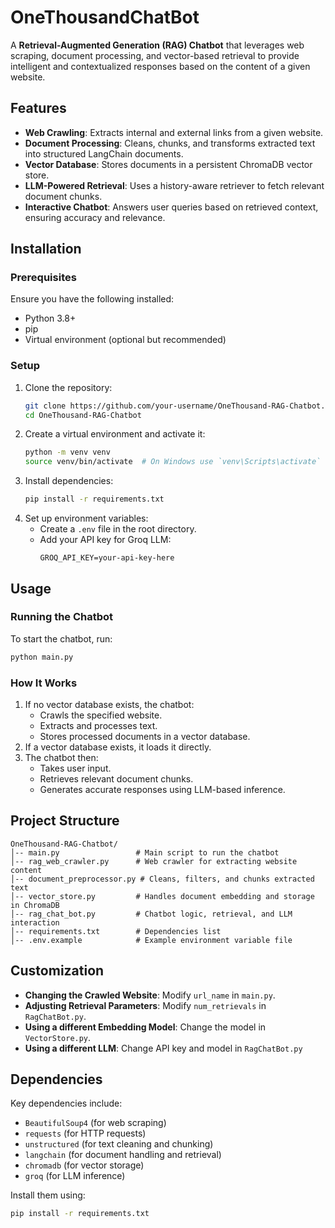 # OneThousandChatBot

A **Retrieval-Augmented Generation (RAG) Chatbot** that leverages web scraping, document processing, and vector-based retrieval to provide intelligent and contextualized responses based on the content of a given website.

## Features
- **Web Crawling**: Extracts internal and external links from a given website.
- **Document Processing**: Cleans, chunks, and transforms extracted text into structured LangChain documents.
- **Vector Database**: Stores documents in a persistent ChromaDB vector store.
- **LLM-Powered Retrieval**: Uses a history-aware retriever to fetch relevant document chunks.
- **Interactive Chatbot**: Answers user queries based on retrieved context, ensuring accuracy and relevance.

## Installation
### Prerequisites
Ensure you have the following installed:
- Python 3.8+
- pip
- Virtual environment (optional but recommended)

### Setup
1. Clone the repository:
   ```bash
   git clone https://github.com/your-username/OneThousand-RAG-Chatbot.git
   cd OneThousand-RAG-Chatbot
   ```
2. Create a virtual environment and activate it:
   ```bash
   python -m venv venv
   source venv/bin/activate  # On Windows use `venv\Scripts\activate`
   ```
3. Install dependencies:
   ```bash
   pip install -r requirements.txt
   ```
4. Set up environment variables:
   - Create a `.env` file in the root directory.
   - Add your API key for Groq LLM:
     ```env
     GROQ_API_KEY=your-api-key-here
     ```

## Usage
### Running the Chatbot
To start the chatbot, run:
```bash
python main.py
```

### How It Works
1. If no vector database exists, the chatbot:
   - Crawls the specified website.
   - Extracts and processes text.
   - Stores processed documents in a vector database.
2. If a vector database exists, it loads it directly.
3. The chatbot then:
   - Takes user input.
   - Retrieves relevant document chunks.
   - Generates accurate responses using LLM-based inference.

## Project Structure
```
OneThousand-RAG-Chatbot/
│-- main.py                 # Main script to run the chatbot
│-- rag_web_crawler.py      # Web crawler for extracting website content
│-- document_preprocessor.py # Cleans, filters, and chunks extracted text
│-- vector_store.py         # Handles document embedding and storage in ChromaDB
│-- rag_chat_bot.py         # Chatbot logic, retrieval, and LLM interaction
│-- requirements.txt        # Dependencies list
│-- .env.example            # Example environment variable file
```

## Customization
- **Changing the Crawled Website**: Modify `url_name` in `main.py`.
- **Adjusting Retrieval Parameters**: Modify `num_retrievals` in `RagChatBot.py`.
- **Using a different Embedding Model**: Change the model in `VectorStore.py`.
- **Using a different LLM**: Change API key and model in `RagChatBot.py`

## Dependencies
Key dependencies include:
- `BeautifulSoup4` (for web scraping)
- `requests` (for HTTP requests)
- `unstructured` (for text cleaning and chunking)
- `langchain` (for document handling and retrieval)
- `chromadb` (for vector storage)
- `groq` (for LLM inference)

Install them using:
```bash
pip install -r requirements.txt
```



